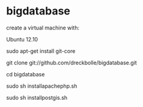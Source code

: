 bigdatabase
===========
create a virtual machine with:

Ubuntu 12.10

sudo apt-get install git-core

git clone git://github.com/dreckbolle/bigdatabase.git

cd bigdatabase

sudo sh installapachephp.sh

sudo sh installpostgis.sh
